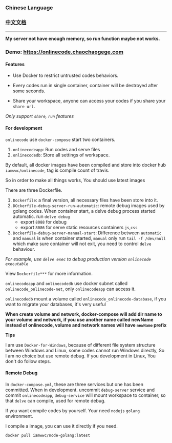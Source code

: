### Chinese Language
### [中文文档](https://github.com/iamwwc/onlinecode/docs/zh-cn.md)

-----------------------------------------------------------

**My server not have enough memory, so run function maybe not works.**

### Demo: https://onlinecode.chaochaogege.com

#### Features
- Use Docker to restrict untrusted codes behaviors.

- Every codes run in single container, container will be destroyed after some seconds.

- Share your workspace, anyone can access your codes if you share your `share url`.

*Only support `share`, `run` features*


#### For development

`onlinecode` use `docker-compose` start two containers.
1. `onlinecodeapp`:  Run codes and serve files
2. `onlinecodedb`: Store all settings of workspace.

By default, all docker images have been compiled and store into docker hub `iamwwc/onlinecode`, tag is compile count of travis.

So in order to make all things works, You should use latest images

There are three Dockerfile.

1. `Dockerfile`: a final version, all necessary files have been store into it.
2. `DOckerfile-debug-server-run-automatic`: remote debug images used by golang codes. When container start,  a delve debug process started automatic. run `delve debug` 
    - export `8088` for debug
    - export `8086` for serve static resources containers `js`,`css`
3. `Dockerfile-debug-server-manual-start`: Difference between `automatic` and `manual` is when container started, `manual` only run `tail -f /dev/null` which make sure container will not exit, you need to control `delve`
behaviour. 

*For example, use `delve exec` to debug production version `onlinecode executable`*

View `Dockerfile***` for more information.

`onlinecodeapp` and `onlinecodedb` use docker subnet called `onlinecode_onlinecode-net`, only `onlinecodeapp` can access it.

`onlinecodedb` mount a volume called `onlinecode_onlinecode-database`, if you want to migrate your databases, it's very useful

**When create volume and network, docker-compose will add dir name to your volume and network, if you use another name called newName instead of onlinecode, volume and network names will have `newName` prefix**

**Tips**

I am use `Docker-for-Windows`, because of different file system structure between Windows and Linux, some codes cannot run Windows directly, So I am no choice but use remote debug.
If you development in Linux, You don't do follow steps.


#### Remote Debug
In `docker-compose.yml`, these are three services but one has been committed.
When in development. uncommit `debug-server` service and commit `onlinecodeapp`, `debug-service` will mount workspace to container, so that `delve` can compile, used for remote debug.

If you want compile codes by yourself. Your need `nodejs` `golang` environment.

I compile a image, you can use it directly if you need.

```
docker pull iamwwc/node-golang:latest
```


